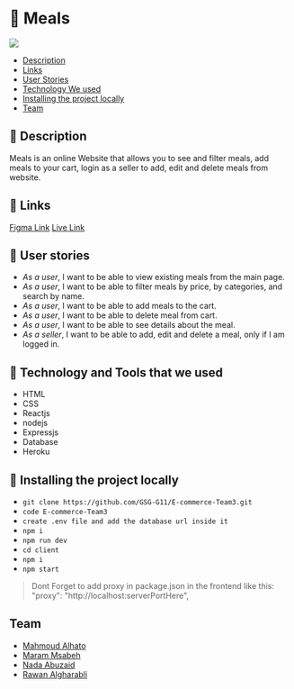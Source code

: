 # :shallow_pan_of_food: Meals
 
 ![](https://i.imgur.com/ToiS7h0.png)

- [Description](#Description)
- [Links](#Links)
- [User Stories](#stories)
- [Technology We used](#Technology)
- [Installing the project locally](#install)
- [Team](#team)

## :page_facing_up: <span id='Description'>Description</span>

Meals is an online Website that allows you to see and filter meals, add meals to your cart, login as a seller to add, edit and delete meals from website.

## :link: <span id='Links'>Links</span>

[Figma Link](https://www.figma.com/file/7zXGCpCh0Np04uytBdKah4/Meals?node-id=0%3A1)
[Live Link](https://meals-ecommerce.herokuapp.com/)

## :book: <span id='stories'>User stories</span>

- _As a user_, I want to be able to view existing meals from the main page.
- _As a user_, I want to be able to filter meals by price, by categories, and search by name.
- _As a user_, I want to be able to add meals to the cart.
- _As a user_, I want to be able to delete meal from cart.
- _As a user_, I want to be able to see details about the meal.
- _As a seller_, I want to be able to add, edit and delete a meal, only if I am logged in.


## :page_with_curl: <span id='Technology'>Technology and Tools that we used</span>

- HTML
- CSS
- Reactjs
- nodejs
- Expressjs
- Database
- Heroku
 

## :pushpin: **Installing the project locally** <span id='install'></span>

- `git clone https://github.com/GSG-G11/E-commerce-Team3.git`
- `code E-commerce-Team3`
- `create .env file and add the database url inside it`
- `npm i` 
- `npm run dev`
- `cd client`
- `npm i` 
- `npm start`
>  Dont Forget to add proxy in package.json in the frontend like this:   "proxy": "http://localhost:serverPortHere",


##  **Team** <span id='team'></span> 

* [Mahmoud Alhato](https://github.com/Mahmoud-Ahmad2)
* [Maram Msabeh](https://github.com/MaramMs)
* [Nada Abuzaid](https://github.com/nada-abuzaid)
* [Rawan Algharabli](https://github.com/rawaneyad)

